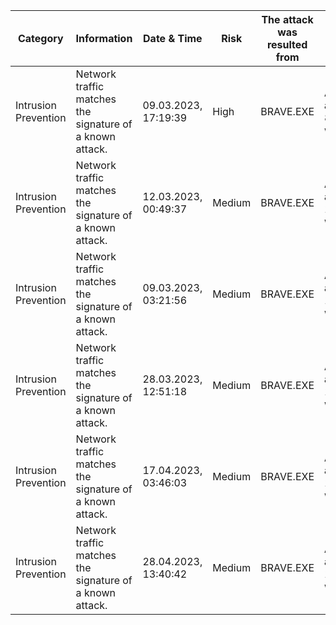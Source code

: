 | Category             | Information                                              | Date & Time          | Risk   | The attack was resulted from | Activity                                            | Status  | Recommended Action | IPS Alert Name                                       | Attacker URL                  | Source Address      | Traffic Description |
|----------------------|----------------------------------------------------------|----------------------|--------|------------------------------|-----------------------------------------------------|---------|--------------------|------------------------------------------------------|-------------------------------|---------------------|---------------------|
| Intrusion Prevention | Network traffic matches the signature of a known attack. | 09.03.2023, 17:19:39 | High   | BRAVE.EXE                    | An intrusion attempt by 88.99.122.199 was blocked.  | Blocked | No Action Required | Web Attack: Unwanted Browser Notification Website 30 | `https://dallianceclubs.life` | 88.99.122.199, 443  | TCP, https          |
| Intrusion Prevention | Network traffic matches the signature of a known attack. | 12.03.2023, 00:49:37 | Medium | BRAVE.EXE                    | An intrusion attempt by 139.45.197.151 was blocked. | Blocked | No Action Required | Web Attack: Unwanted Browser Notification Website 30 | `https://cnkapolr.xyz`        | 139.45.197.151, 443 | TCP, https          |
| Intrusion Prevention | Network traffic matches the signature of a known attack. | 09.03.2023, 03:21:56 | Medium | BRAVE.EXE                    | An intrusion attempt by 185.155.184.98 was blocked. | Blocked | No Action Required | Web Attack: Unwanted Browser Notification Website 30 | `https://rwgyxqmfbhamol.xyz`  | 185.155.184.98, 443 | TCP, https          |
| Intrusion Prevention | Network traffic matches the signature of a known attack. | 28.03.2023, 12:51:18 | Medium | BRAVE.EXE                    | An intrusion attempt by 139.45.197.154 was blocked. | Blocked | No Action Required | Web Attack: Unwanted Browser Notification Website 30 | `https://lugjdylyqc.xyz`      | 139.45.197.154, 443 | TCP, https          |
| Intrusion Prevention | Network traffic matches the signature of a known attack. | 17.04.2023, 03:46:03 | Medium | BRAVE.EXE                    | An intrusion attempt by 139.45.197.154 was blocked. | Blocked | No Action Required | Web Attack: Unwanted Browser Notification Website 30 | `https://khdguudttddxe.xyz`   | 139.45.197.154, 443 | TCP, https          |
| Intrusion Prevention | Network traffic matches the signature of a known attack. | 28.04.2023, 13:40:42 | Medium | BRAVE.EXE                    | An intrusion attempt by 139.45.197.153 was blocked. | Blocked | No Action Required | Web Attack: Unwanted Browser Notification Website 30 | `https://tnfranfxmg.xyz`      | 139.45.197.153, 443 | TCP, https          |